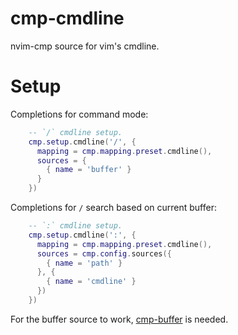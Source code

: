 # cmp-cmdline

nvim-cmp source for vim's cmdline.

# Setup

Completions for command mode:
```lua
    -- `/` cmdline setup.
    cmp.setup.cmdline('/', {
      mapping = cmp.mapping.preset.cmdline(),
      sources = {
        { name = 'buffer' }
      }
    })
```

Completions for `/` search based on current buffer:
```lua
    -- `:` cmdline setup.
    cmp.setup.cmdline(':', {
      mapping = cmp.mapping.preset.cmdline(),
      sources = cmp.config.sources({
        { name = 'path' }
      }, {
        { name = 'cmdline' }
      })
    })
```

For the buffer source to work, [cmp-buffer](https://github.com/hrsh7th/cmp-buffer) is needed.
